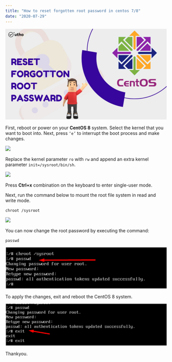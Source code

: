 ```yaml
---
title: "How to reset forgotten root password in centos 7/8"
date: "2020-07-29"
---
```


![](images/How-to-reset-forgotten-root-password-in-centos-7_8_utho.jpg)

First, reboot or power on your **CentOS 8** system. Select the kernel that you want to boot into. Next, press `‘e’` to interrupt the boot process and make changes.

![](https://lh6.googleusercontent.com/jEzWTBQhXTmtrl8nq6Hqk62jW78nOzHxI3FMqLFLc6_ILEBbbfE1N8Iphn1n4otT1f0bb3hsjcu12Dg1B2Fu9i4-pGpCq-fS21yOS5Kkj6Wmx84xoiH9KMoWhyBF2tI9tUOIOWiQ)

Replace the kernel parameter `ro` with `rw` and append an extra kernel parameter `init=/sysroot/bin/sh`.

![](https://lh3.googleusercontent.com/FrtOMxvirR7KmGE7KyDa-Jn4bACzdtkmShseP3WHwRAeBzFDn0Dvix6U_nW86W6q6Euj4xk_WqCtwqFjlrZtr1Ztp1LApTmzgG0huZHRBkkxy6lSztseeeWIJkzfvQuguryiZnBO)

Press **Ctrl+x** combination on the keyboard to enter single-user mode.

Next, run the command below to mount the root file system in read and write mode.

```
chroot /sysroot
```

![](https://lh3.googleusercontent.com/NkHbMpkgrRv7S7Lht5Dmo53EkqqJUUE5GYmpl7f3xKRNoTuTBL2PMOw3vWaUQl6uvi1nqmFvOKSyQsTYNV2XI36VWwc8mCjL-5fqCMH8xULzsYeZ5sSxQGHAurpXpQOHe-UHlB-x)

You can now change the root password by executing the command:

```
passwd
```

![](images/1-1.png)

To apply the changes, exit and reboot the CentOS 8 system.

![](images/2.png)

Thankyou.
